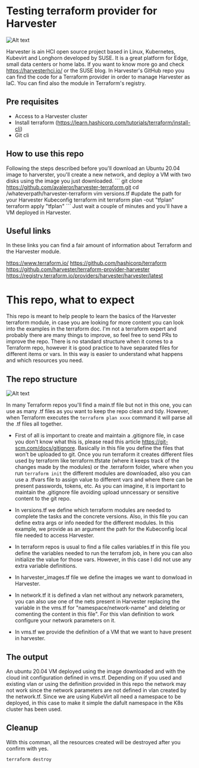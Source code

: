 # Testing terraform provider for Harvester
![Alt text](https://github.com/avaleror/harvester-terraform/blob/master/pictures/harvester_logo.png "Harvester logo")

Harvester is ain HCI open source project based in Linux, Kubernetes, Kubevirt and Longhorn developed by SUSE. It is a great platform for Edge, small data centers or home labs. If you want to know more go and check https://harvesterhci.io/ or the SUSE blog. In Harvester's GitHub repo you can find the code for a Terraform provider in order to manage Harvester as IaC. You can find also the module in Terraform's registry. 

## Pre requisites
- Access to a Harvester cluster
- Install terraform (https://learn.hashicorp.com/tutorials/terraform/install-cli)
- Git cli

## How to use this repo
Following the steps described before you'll download an Ubuntu 20.04 image to harverster, you'll create a new network, and deploy a VM with two disks using the image you just downloaded. 
´´´
git clone https://github.com/avaleror/harvester-terraform.git
cd /whateverpath/harvester-terraform
vim versions.tf #update the path for your Harvester Kubeconfig
terraform init
terraform plan -out "tfplan"
terraform apply "tfplan"
´´´
Just wait a couple of minutes and you'll have a VM deployed in Harvester.

## Useful links
In these links you can find a fair amount of information about Terraform and the Harvester module.

https://www.terraform.io/
https://github.com/hashicorp/terraform 
https://github.com/harvester/terraform-provider-harvester
https://registry.terraform.io/providers/harvester/harvester/latest

# This repo, what to expect
This repo is meant to help people to learn the basics of the Harvester terraform module, in case you are looking for more content you can look into the examples in the terraform doc. I'm not a terraform expert and probably there are many things to improve, so feel free to send PRs to improve the repo.
There is no standard structure when it comes to a Terraform repo, however it is good practice to have separated files for different items or vars. In this way is easier to understand what happens and which resources you need.

## The repo structure
![Alt text](https://github.com/avaleror/harvester-terraform/blob/master/pictures/repo-tree.png "Terraform repo structure")

In many Terraform repos you'll find a main.tf file but not in this one, you can use as many .tf files as you want to keep the repo clean and tidy. However, when Terraform executes the `terraform plan xxxx` command it will parse all the .tf files all together.

- First of all is important to create and maintain a .gitignore file, in case you don't know what this is, please read this article https://git-scm.com/docs/gitignore. Basically in this file you define the files that won't be uploaded to git. Once you run terraform it creates different files used by terraform like terraform.tfstate (where it keeps track of the changes made by the modules) or the .terraform folder, where when you run `terraform init` the different modules are downloaded, also you can use a .tfvars file to assign value to different vars and where there can be present passwords, tokens, etc. As you can imagine, it is important to maintain the .gitignore file avoiding upload unncessary or sensitive content to the git repo.
  
- In versions.tf we define which terraform modules are needed to complete the tasks and the concrete versions. Also, in this file you can define extra args or info needed for the different modules. In this example, we provide as an argument the path for the Kubeconfig local file needed to access Harvester. 

- In terraform repos is usual to find a file calles variables.tf in this file you define the variables needed to run the terrafom job, in here you can also initialize the value for those vars. However, in this case I did not use any extra variable definitions.

- In harvester_images.tf file we define the images we want to donwload in Harvester. 

- In network.tf it is defined a vlan net without any network parameters, you can also use one of the nets present in Harvester replacing the variable in the vms.tf for "namespace/network-name" and deleting or comenting the content in this file". For this vlan definition to work configure your network parameters on it.

- In vms.tf we provide the definition of a VM that we want to have present in harvester. 

## The output
An ubuntu 20.04 VM deployed using the image downloaded and with the cloud init configuration defined in vms.tf. Depending on if you used and existing vlan or using the definition provided in this repo the network may not work since the network parameters are not defined in vlan created by the network.tf. Since we are using KubeVirt all need a namespace to be deployed, in this case to make it simple the dafult namespace in the K8s cluster has been used.

## Cleanup
With this comman, all the resources created will be destroyed after you confirm with yes.
```
terraform destroy
```